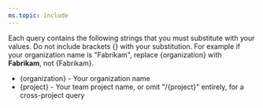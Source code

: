 ```yaml
---
ms.topic: include
---
```


Each query contains the following strings that you must substitute with your values. Do not include brackets {} with your substitution. For example if your organization name is "Fabrikam", replace {organization} with **Fabrikam**, not {Fabrikam}. 

- {organization} - Your organization name 
- {project} - Your team project name, or omit "/{project}" entirely, for a cross-project query